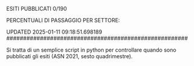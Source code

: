 ESITI PUBBLICATI 0/190 

PERCENTUALI DI PASSAGGIO PER SETTORE:

UPDATED 2025-01-11 09:18:51.698189
###################################################### 

Si tratta di un semplice script in python per controllare quando sono pubblicati gli esiti (ASN 2021, sesto quadrimestre).

